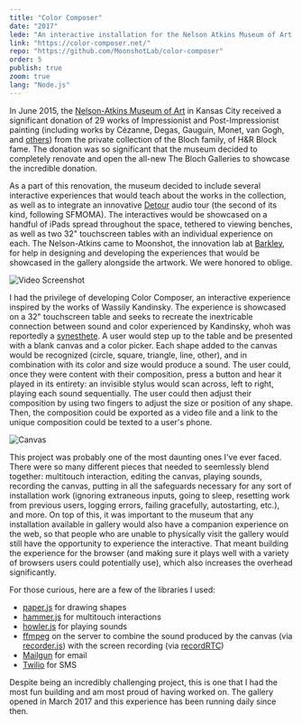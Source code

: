 ```yaml
---
title: "Color Composer"
date: "2017"
lede: "An interactive installation for the Nelson Atkins Museum of Art."
link: "https://color-composer.net/"
repo: "https://github.com/MoonshotLab/color-composer"
order: 5
publish: true
zoom: true
lang: "Node.js"
---
```


<div class="blog-section">

In June 2015, the <a href="https://nelson-atkins.org/" target="_blank">Nelson-Atkins Museum of Art</a> in Kansas City received a significant donation of 29 works of Impressionist and Post-Impressionist painting (including works by Cézanne, Degas, Gauguin, Monet, van Gogh, and <a href="https://nelson-atkins.org/the-bloch-galleries/" target="_blank">others</a>) from the private collection of the Bloch family, of H&R Block fame. The donation was so significant that the museum decided to completely renovate and open  the all-new The Bloch Galleries to showcase the incredible donation.

As a part of this renovation, the museum decided to include several interactive experiences that would teach about the works in the collection, as well as to integrate an innovative <a href="https://www.detour.com/" target="_blank">Detour</a> audio tour (the second of its kind, following SFMOMA). The interactives would be showcased on a handful of iPads spread throughout the space, tethered to viewing benches, as well as two 32" touchscreen tables with an individual experience on each. The Nelson-Atkins came to Moonshot, the innovation lab at <a href="https://www.barkleyus.com/" target="_blank">Barkley</a>, for help in designing and developing the experiences that would be showcased in the gallery alongside the artwork. We were honored to oblige.

<div class="blog-inset">
  <img src="/static.png" alt="Video Screenshot" title="Video Screenshot" data-action="zoom"/>
</div>

I had the privilege of developing Color Composer, an interactive experience inspired by the works of Wassily Kandinsky. The experience is showcased on a 32" touchscreen table and seeks to recreate the inextricable connection between sound and color experienced by Kandinsky, whoh was reportedly a <a href="https://en.wikipedia.org/wiki/Synesthesia" target="_blank">synesthete</a>. A user would step up to the table and be presented with a blank canvas and a color picker. Each shape added to the canvas would be recognized (circle, square, triangle, line, other), and in combination with its color and size would produce a sound. The user could, once they were content with their composition, press a button and hear it played in its entirety: an invisible stylus would scan across, left to right, playing each sound sequentially. The user could then adjust their composition by using two fingers to adjust the size or position of any shape. Then, the composition could be exported as a video file and a link to the unique composition could be texted to a user's phone.

<div class="blog-inset">
  <img src="/canvas.jpg" alt="Canvas" title="Canvas" data-action="zoom"/>
</div>

This project was probably one of the most daunting ones I've ever faced. There were so many different pieces that needed to seemlessly blend together: multitouch interaction, editing the canvas, playing sounds, recording the canvas, putting in all the safeguards necessary for any sort of installation work (ignoring extraneous inputs, going to sleep, resetting work from previous users, logging errors, failing gracefully, autostarting, etc.), and more. On top of this, it was important to the museum that any installation available in gallery would also have a companion experience on the web, so that people who are unable to physically visit the gallery would still have the opportunity to experience the interactive. That meant building the experience for the browser (and making sure it plays well with a variety of browsers users could potentially use), which also increases the overhead significantly.

For those curious, here are a few of the libraries I used:
  * <a href="http://paperjs.org/" target="_blank">paper.js</a> for drawing shapes
  * <a href="https://hammerjs.github.io/" target="_blank">hammer.js</a> for multitouch interactions
  * <a href="https://howlerjs.com/" target="_blank">howler.js</a> for playing sounds
  * <a href="https://www.ffmpeg.org/" target="_blank">ffmpeg</a> on the server to combine the sound produced by the canvas (via <a href="https://github.com/mattdiamond/Recorderjs" target="_blank">recorder.js</a>) with the screen recording (via <a href="https://github.com/muaz-khan/RecordRTC/" target="_blank">recordRTC</a>)
  * <a href="https://www.mailgun.com/" target="_blank">Mailgun</a> for email
  * <a href="https://www.twilio.com/sms/" target="_blank">Twilio</a> for SMS

Despite being an incredibly challenging project, this is one that I had the most fun building and am most proud of having worked on. The gallery opened in March 2017 and this experience has been running daily since then.
</div>
